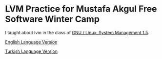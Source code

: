 # LVM Practice for Mustafa Akgul Free Software Winter Camp

I taught about lvm in the class of [GNU / Linux: System Management 1.5](https://kamp.linux.org.tr/2019/kis/kurslar/gnu-linux-sistem-yonetim-15/).


[English Language Version](https://gitlab.com/rection/sistemyonetimi1.5/-/tree/master/English)

[Turkish Language Version](https://gitlab.com/rection/sistemyonetimi1.5/-/tree/master/Turkish)
